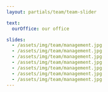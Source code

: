 ```yaml
---
layout: partials/team/team-slider

text:
  ourOffice: our office

slides:
  - /assets/img/team/management.jpg
  - /assets/img/team/management.jpg
  - /assets/img/team/management.jpg
  - /assets/img/team/management.jpg
  - /assets/img/team/management.jpg
  - /assets/img/team/management.jpg
  - /assets/img/team/management.jpg
---
```

